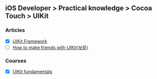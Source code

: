 ## iOS Developer > Practical knowledge > Cocoa Touch > UIKit

### Articles
- [x] [UIKit Framework](https://developer.apple.com/documentation/uikit)
- [ ] [How to make friends with UIKit(보류)](https://badootech.badoo.com/how-to-make-friends-with-uikit-934ea431ffef)

### Courses
- [x] [UIKit fundamentals](https://eg.udacity.com/course/uikit-fundamentals--ud788)


